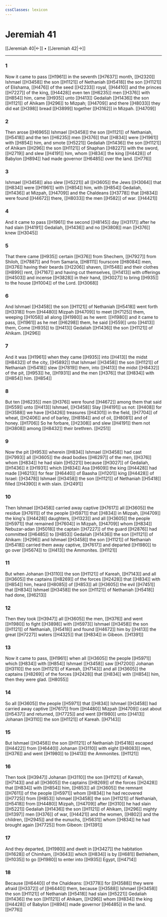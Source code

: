 ```yaml
---
cssClasses: lexicon
---
```

# Jeremiah 41

[[Jeremiah 40|←]] • [[Jeremiah 42|→]]

---

### 1
Now it came to pass [[H1961]] in the seventh [[H7637]] month, [[H2320]] Ishmael [[H3458]] the son [[H1121]] of Nethaniah [[H5418]] the son [[H1121]] of Elishama, [[H476]] of the seed [[H2233]] royal, [[H4410]] and the princes [[H7227]] of the king, [[H4428]] even ten [[H6235]] men [[H376]] with [[H854]] him, came [[H935]] unto [[H413]] Gedaliah [[H1436]] the son [[H1121]] of Ahikam [[H296]] to Mizpah; [[H4709]] and there [[H8033]] they did eat [[H398]] bread [[H3899]] together [[H3162]] in Mizpah. [[H4709]]

### 2
Then arose [[H6965]] Ishmael [[H3458]] the son [[H1121]] of Nethaniah, [[H5418]] and the ten [[H6235]] men [[H376]] that [[H834]] were [[H1961]] with [[H854]] him, and smote [[H5221]] Gedaliah [[H1436]] the son [[H1121]] of Ahikam [[H296]] the son [[H1121]] of Shaphan [[H8227]] with the sword, [[H2719]] and slew [[H4191]] him, whom [[H834]] the king [[H4428]] of Babylon [[H894]] had made governor [[H6485]] over the land. [[H776]]

### 3
Ishmael [[H3458]] also slew [[H5221]] all [[H3605]] the Jews [[H3064]] that [[H834]] were [[H1961]] with [[H854]] him, with [[H854]] Gedaliah, [[H1436]] at Mizpah, [[H4709]] and the Chaldeans [[H3778]] that [[H834]] were found [[H4672]] there, [[H8033]] the men [[H582]] of war. [[H4421]]

### 4
And it came to pass [[H1961]] the second [[H8145]] day [[H3117]] after he had slain [[H4191]] Gedaliah, [[H1436]] and no [[H3808]] man [[H376]] knew [[H3045]]

### 5
That there came [[H935]] certain [[H376]] from Shechem, [[H7927]] from Shiloh, [[H7887]] and from Samaria, [[H8111]] fourscore [[H8084]] men, [[H376]] having their beards [[H2206]] shaven, [[H1548]] and their clothes [[H899]] rent, [[H7167]] and having cut themselves, [[H1413]] with offerings [[H4503]] and incense [[H3828]] in their hand, [[H3027]] to bring [[H935]] to the house [[H1004]] of the Lord. [[H3068]]

### 6
And Ishmael [[H3458]] the son [[H1121]] of Nethaniah [[H5418]] went forth [[H3318]] from [[H4480]] Mizpah [[H4709]] to meet [[H7125]] them, weeping [[H1058]] all along [[H1980]] as he went: [[H1980]] and it came to pass, [[H1961]] as he met [[H6298]] them, he said [[H559]] unto [[H413]] them, Come [[H935]] to [[H413]] Gedaliah [[H1436]] the son [[H1121]] of Ahikam. [[H296]]

### 7
And it was [[H1961]] when they came [[H935]] into [[H413]] the midst [[H8432]] of the city, [[H5892]] that Ishmael [[H3458]] the son [[H1121]] of Nethaniah [[H5418]] slew [[H7819]] them, into [[H413]] the midst [[H8432]] of the pit, [[H953]] he, [[H1931]] and the men [[H376]] that [[H834]] with [[H854]] him. [[H854]]

### 8
But ten [[H6235]] men [[H376]] were found [[H4672]] among them that said [[H559]] unto [[H413]] Ishmael, [[H3458]] Slay [[H4191]] us not: [[H408]] for [[H3588]] we have [[H3426]] treasures [[H4301]] in the field, [[H7704]] of wheat, [[H2406]] and of barley, [[H8184]] and of oil, [[H8081]] and of honey. [[H1706]] So he forbare, [[H2308]] and slew [[H4191]] them not [[H3808]] among [[H8432]] their brethren. [[H251]]

### 9
Now the pit [[H953]] wherein [[H834]] Ishmael [[H3458]] had cast [[H7993]] all [[H3605]] the dead bodies [[H6297]] of the men, [[H376]] whom [[H834]] he had slain [[H5221]] because [[H3027]] of Gedaliah, [[H1436]] it [[H1931]] which [[H834]] Asa [[H609]] the king [[H4428]] had made [[H6213]] for fear [[H6440]] of Baasha [[H1201]] king [[H4428]] of Israel: [[H3478]] Ishmael [[H3458]] the son [[H1121]] of Nethaniah [[H5418]] filled [[H4390]] it with slain. [[H2491]]

### 10
Then Ishmael [[H3458]] carried away captive [[H7617]] all [[H3605]] the residue [[H7611]] of the people [[H5971]] that [[H834]] in Mizpah, [[H4709]] the king's [[H4428]] daughters, [[H1323]] and all [[H3605]] the people [[H5971]] that remained [[H7604]] in Mizpah, [[H4709]] whom [[H834]] Nebuzar-adan [[H5018]] the captain [[H7227]] of the guard [[H2876]] had committed [[H6485]]  to [[H853]] Gedaliah [[H1436]] the son [[H1121]] of Ahikam: [[H296]] and Ishmael [[H3458]] the son [[H1121]] of Nethaniah [[H5418]] carried them away captive, [[H7617]] and departed [[H1980]] to go over [[H5674]] to [[H413]] the Ammonites. [[H1121]]

### 11
But when Johanan [[H3110]] the son [[H1121]] of Kareah, [[H7143]] and all [[H3605]] the captains [[H8269]] of the forces [[H2428]] that [[H834]] with [[H854]] him, heard [[H8085]]  of [[H853]] all [[H3605]] the evil [[H7451]] that [[H834]] Ishmael [[H3458]] the son [[H1121]] of Nethaniah [[H5418]] had done, [[H6213]]

### 12
Then they took [[H3947]] all [[H3605]] the men, [[H376]] and went [[H1980]] to fight [[H3898]] with [[H5973]] Ishmael [[H3458]] the son [[H1121]] of Nethaniah, [[H5418]] and found [[H4672]] him by [[H413]] the great [[H7227]] waters [[H4325]] that [[H834]] in Gibeon. [[H1391]]

### 13
Now it came to pass, [[H1961]] when all [[H3605]] the people [[H5971]] which [[H834]] with [[H854]] Ishmael [[H3458]] saw [[H7200]] Johanan [[H3110]] the son [[H1121]] of Kareah, [[H7143]] and all [[H3605]] the captains [[H8269]] of the forces [[H2428]] that [[H834]] with [[H854]] him, then they were glad. [[H8055]]

### 14
So all [[H3605]] the people [[H5971]] that [[H834]] Ishmael [[H3458]] had carried away captive [[H7617]] from [[H4480]] Mizpah [[H4709]] cast about [[H5437]] and returned, [[H7725]] and went [[H1980]] unto [[H413]] Johanan [[H3110]] the son [[H1121]] of Kareah. [[H7143]]

### 15
But Ishmael [[H3458]] the son [[H1121]] of Nethaniah [[H5418]] escaped [[H4422]] from [[H6440]] Johanan [[H3110]] with eight [[H8083]] men, [[H376]] and went [[H1980]] to [[H413]] the Ammonites. [[H1121]]

### 16
Then took [[H3947]] Johanan [[H3110]] the son [[H1121]] of Kareah, [[H7143]] and all [[H3605]] the captains [[H8269]] of the forces [[H2428]] that [[H834]] with [[H854]]  him, [[H853]] all [[H3605]] the remnant [[H7611]] of the people [[H5971]] whom [[H834]] he had recovered [[H7725]] from [[H853]] Ishmael [[H3458]] the son [[H1121]] of Nethaniah, [[H5418]] from [[H4480]] Mizpah, [[H4709]] after [[H310]] he had slain [[H5221]] Gedaliah [[H1436]] the son [[H1121]] of Ahikam, [[H296]] mighty [[H1397]] men [[H376]] of war, [[H4421]] and the women, [[H802]] and the children, [[H2945]] and the eunuchs, [[H5631]] whom [[H834]] he had brought again [[H7725]] from Gibeon: [[H1391]]

### 17
And they departed, [[H1980]] and dwelt in [[H3427]] the habitation [[H1628]] of Chimham, [[H3643]] which [[H834]] is by [[H681]] Bethlehem, [[H1035]] to go [[H1980]] to enter into [[H935]] Egypt, [[H4714]]

### 18
Because [[H6440]] of the Chaldeans: [[H3778]] for [[H3588]] they were afraid [[H3372]] of [[H6440]] them, because [[H3588]] Ishmael [[H3458]] the son [[H1121]] of Nethaniah [[H5418]] had slain [[H5221]] Gedaliah [[H1436]] the son [[H1121]] of Ahikam, [[H296]] whom [[H834]] the king [[H4428]] of Babylon [[H894]] made governor [[H6485]] in the land. [[H776]]